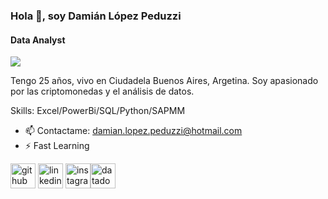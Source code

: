 ### Hola 👋, soy Damián López Peduzzi
#### Data Analyst
![](https://document-export.canva.com/TaAwE/DAFijmTaAwE/19/thumbnail/0001.png?X-Amz-Algorithm=AWS4-HMAC-SHA256&X-Amz-Credential=AKIAQYCGKMUHWDTJW6UD%2F20230628%2Fus-east-1%2Fs3%2Faws4_request&X-Amz-Date=20230628T071747Z&X-Amz-Expires=52317&X-Amz-Signature=94c6bfbaccd698d57092971600e63218c39ed18814b6b48c8e5f9f256253fb05&X-Amz-SignedHeaders=host&response-expires=Wed%2C%2028%20Jun%202023%2021%3A49%3A44%20GMT)

Tengo 25 años, vivo en Ciudadela Buenos Aires, Argetina. 
Soy apasionado por las criptomonedas y el análisis de datos.

Skills: Excel/PowerBi/SQL/Python/SAPMM

- 📫 Contactame: damian.lopez.peduzzi@hotmail.com 
- ⚡ Fast Learning 


[<img src='https://cdn.jsdelivr.net/npm/simple-icons@3.0.1/icons/github.svg' alt='github' height='40'>](https://github.com/pridegold)  [<img src='https://cdn.jsdelivr.net/npm/simple-icons@3.0.1/icons/linkedin.svg' alt='linkedin' height='40'>](https://www.linkedin.com/in/dami%C3%A1n-ariel-l%C3%B3pez-peduzzi-47b2b015b/)  [<img src='https://cdn.jsdelivr.net/npm/simple-icons@3.0.1/icons/instagram.svg' alt='instagram' height='40'>](https://www.instagram.com/damiaanlopezp/)[<img src='https://cdn.jsdelivr.net/npm/simple-icons@3.0.1/icons/datadog.svg' alt='datadog' height='40'>](https://www.novypro.com/profile_projects/damian-ariellopez-peduzzi)  
